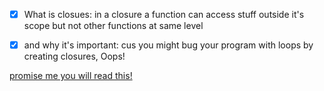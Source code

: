 - [x] What is closues: in a closure a function can access stuff outside it's scope but not other functions at same level
- [x] and why it's important: cus you might bug your program with loops by creating closures, Oops!


[promise me you will read this!](https://developer.mozilla.org/en-US/docs/Web/JavaScript/Closures)
